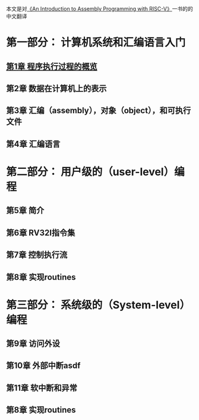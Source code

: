 本文是对[《An Introduction to Assembly Programming with RISC-V》](https://riscv-programming.org/book/riscv-book.html)一书的的中文翻译   


# 第一部分： 计算机系统和汇编语言入门
## [第1章 程序执行过程的概览](./ch1.md)
## 第2章 数据在计算机上的表示
## 第3章 汇编（assembly），对象（object），和可执行文件
## 第4章 汇编语言



# 第二部分： 用户级的（user-level）编程
## 第5章 简介
## 第6章 RV32I指令集
## 第7章 控制执行流
## 第8章 实现routines



# 第三部分： 系统级的（System-level）编程 

## 第9章 访问外设

## 第10章 外部中断asdf

## 第11章 软中断和异常

## 第8章 实现routines

